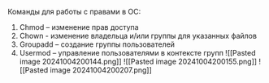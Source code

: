 Команды для работы с правами в ОС: 
1) Chmod – изменение прав доступа
2) Chown - изменение владельца и/или группы для указанных файлов
3) Groupadd – создание группы пользователей
4) Usermod – управление пользователями в контексте групп
![[Pasted image 20241004200144.png]]
![[Pasted image 20241004200155.png]]
![[Pasted image 20241004200207.png]]
